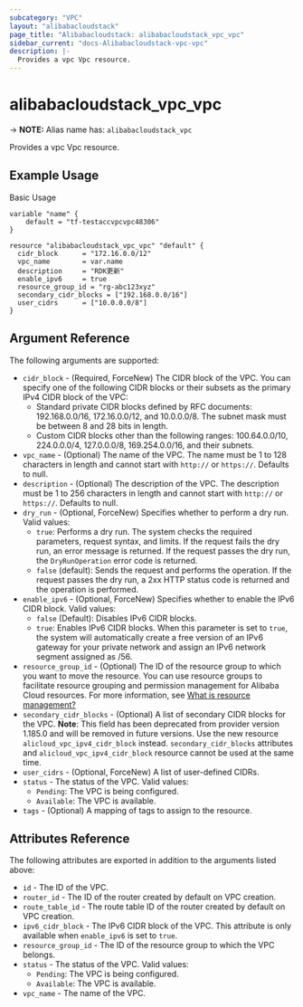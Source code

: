 ```yaml
---
subcategory: "VPC"
layout: "alibabacloudstack"
page_title: "Alibabacloudstack: alibabacloudstack_vpc_vpc"
sidebar_current: "docs-Alibabacloudstack-vpc-vpc"
description: |- 
  Provides a vpc Vpc resource.
---
```


# alibabacloudstack_vpc_vpc
-> **NOTE:** Alias name has: `alibabacloudstack_vpc`

Provides a vpc Vpc resource.

## Example Usage

Basic Usage

```hcl
variable "name" {
    default = "tf-testaccvpcvpc48306"
}

resource "alibabacloudstack_vpc_vpc" "default" {
  cidr_block      = "172.16.0.0/12"
  vpc_name        = var.name
  description     = "RDK更新"
  enable_ipv6     = true
  resource_group_id = "rg-abc123xyz"
  secondary_cidr_blocks = ["192.168.0.0/16"]
  user_cidrs      = ["10.0.0.0/8"]
}
```

## Argument Reference

The following arguments are supported:

* `cidr_block` - (Required, ForceNew) The CIDR block of the VPC. You can specify one of the following CIDR blocks or their subsets as the primary IPv4 CIDR block of the VPC:
  * Standard private CIDR blocks defined by RFC documents: 192.168.0.0/16, 172.16.0.0/12, and 10.0.0.0/8. The subnet mask must be between 8 and 28 bits in length.
  * Custom CIDR blocks other than the following ranges: 100.64.0.0/10, 224.0.0.0/4, 127.0.0.0/8, 169.254.0.0/16, and their subnets.
* `vpc_name` - (Optional) The name of the VPC. The name must be 1 to 128 characters in length and cannot start with `http://` or `https://`. Defaults to null.
* `description` - (Optional) The description of the VPC. The description must be 1 to 256 characters in length and cannot start with `http://` or `https://`. Defaults to null.
* `dry_run` - (Optional, ForceNew) Specifies whether to perform a dry run. Valid values:
  * `true`: Performs a dry run. The system checks the required parameters, request syntax, and limits. If the request fails the dry run, an error message is returned. If the request passes the dry run, the `DryRunOperation` error code is returned.
  * `false` (default): Sends the request and performs the operation. If the request passes the dry run, a 2xx HTTP status code is returned and the operation is performed.
* `enable_ipv6` - (Optional, ForceNew) Specifies whether to enable the IPv6 CIDR block. Valid values:
  * `false` (Default): Disables IPv6 CIDR blocks.
  * `true`: Enables IPv6 CIDR blocks. When this parameter is set to `true`, the system will automatically create a free version of an IPv6 gateway for your private network and assign an IPv6 network segment assigned as /56.
* `resource_group_id` - (Optional) The ID of the resource group to which you want to move the resource. You can use resource groups to facilitate resource grouping and permission management for Alibaba Cloud resources. For more information, see [What is resource management?](https://www.alibabacloud.com/help/en/doc-detail/94475.html)
* `secondary_cidr_blocks` - (Optional) A list of secondary CIDR blocks for the VPC. **Note**: This field has been deprecated from provider version 1.185.0 and will be removed in future versions. Use the new resource `alicloud_vpc_ipv4_cidr_block` instead. `secondary_cidr_blocks` attributes and `alicloud_vpc_ipv4_cidr_block` resource cannot be used at the same time.
* `user_cidrs` - (Optional, ForceNew) A list of user-defined CIDRs.
* `status` - The status of the VPC. Valid values:
  * `Pending`: The VPC is being configured.
  * `Available`: The VPC is available.
* `tags` - (Optional)  A mapping of tags to assign to the resource.

## Attributes Reference

The following attributes are exported in addition to the arguments listed above:

* `id` - The ID of the VPC.
* `router_id` - The ID of the router created by default on VPC creation.
* `route_table_id` - The route table ID of the router created by default on VPC creation.
* `ipv6_cidr_block` - The IPv6 CIDR block of the VPC. This attribute is only available when `enable_ipv6` is set to `true`.
* `resource_group_id` - The ID of the resource group to which the VPC belongs.
* `status` - The status of the VPC. Valid values:
  * `Pending`: The VPC is being configured.
  * `Available`: The VPC is available.
* `vpc_name` - The name of the VPC.